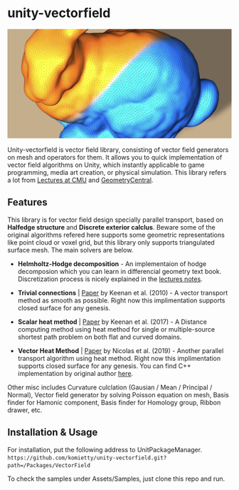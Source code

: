 # unity-vectorfield
 <img src="Documents/vectorheat.jpeg"/>

Unity-vectorfield is vector field library, consisting of vector field generators on mesh and operators for them. It allows you to quick implementation of vector field algorithms on Unity, which instantly applicable to game programming, media art creation, or physical simulation. This library refers a lot from [Lectures at CMU](https://www.cs.cmu.edu/~kmcrane/Projects/DDG/) and [GeometryCentral](http://geometry-central.net/).

## Features
This library is for vector field design specially parallel transport, based on  **Halfedge structure** and **Discrete exterior calclus**. Beware some of the original algorithms refered here supports some geometric representations like point cloud or voxel grid, but this library only supports triangulated surface mesh. The main solvers are below.

- **Helmholtz-Hodge decomposition** - An implementaion of hodge decomposion which you can learn in differencial geometry text book. Discretization process is nicely explained in the [lectures notes](https://www.cs.cmu.edu/~kmcrane/Projects/DDG/).

- **Trivial connections** | [Paper](https://www.cs.cmu.edu/~kmcrane/Projects/TrivialConnections/) by Keenan et al. (2010) - A vector transport method as smooth as possible. Right now this implimentation supports closed surface for any genesis. 

- **Scalar heat method** | [Paper](https://www.cs.cmu.edu/~kmcrane/Projects/HeatMethod/index.html) by Keenan et al. (2017) - A Distance computing method using heat method for single or multiple-source shortest path problem on both flat and curved domains.

- **Vector Heat Method** | [Paper](https://www.cs.cmu.edu/~kmcrane/Projects/VectorHeatMethod/paper.pdf) by Nicolas et al. (2019) - Another parallel transport algorithm using heat method. Right now this implimentation supports closed surface for any genesis. You can find C++ implementation by original author [here](https://github.com/nmwsharp/geometry-central).

Other misc includes Curvature culclation (Gausian / Mean / Principal / Normal), Vector field generator by solving Poisson equation on mesh, Basis finder for Hamonic component, Basis finder for Homology group, Ribbon drawer, etc. 


## Installation & Usage
For installation, put the following address to UnitPackageManager.  
`https://github.com/komietty/unity-vectorfield.git?path=/Packages/VectorField`

To check the samples under Assets/Samples, just clone this repo and run.
